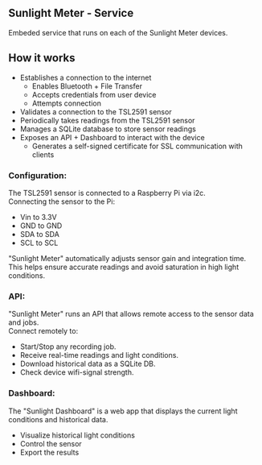 ## Sunlight Meter - Service
Embeded service that runs on each of the Sunlight Meter devices.

## How it works
- Establishes a connection to the internet
  - Enables Bluetooth + File Transfer
  - Accepts credentials from user device
  - Attempts connection
- Validates a connection to the TSL2591 sensor
- Periodically takes readings from the TSL2591 sensor
- Manages a SQLite database to store sensor readings
- Exposes an API + Dashboard to interact with the device
  - Generates a self-signed certificate for SSL communication with clients

### Configuration: 
The TSL2591 sensor is connected to a Raspberry Pi via i2c.  
Connecting the sensor to the Pi:
- Vin to 3.3V
- GND to GND
- SDA to SDA
- SCL to SCL

"Sunlight Meter" automatically adjusts sensor gain and integration time.  
This helps ensure accurate readings and avoid saturation in high light conditions.  

### API:
"Sunlight Meter" runs an API that allows remote access to the sensor data and jobs.  
Connect remotely to:
- Start/Stop any recording job.
- Receive real-time readings and light conditions. 
- Download historical data as a SQLite DB.
- Check device wifi-signal strength.

### Dashboard:
The "Sunlight Dashboard" is a web app that displays the current light conditions and historical data.  
- Visualize historical light conditions
- Control the sensor
- Export the results
